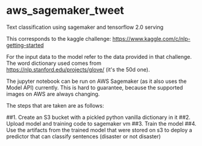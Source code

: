 # aws_sagemaker_tweet
Text classification using sagemaker and tensorflow 2.0 serving 

This corresponds to the kaggle challenge: https://www.kaggle.com/c/nlp-getting-started

For the input data to the model refer to the data provided in that challenge. The word dictionary used comes from https://nlp.stanford.edu/projects/glove/ (it's the 50d one). 

The jupyter notebook can be run on AWS Sagemaker (as it also uses the Model API) currently. This is hard to guarantee, because the supported images on AWS are always changing. 

The steps that are taken are as follows: 

##1. Create an S3 bucket with a pickled python vanilla dictionary in it 
##2. Upload model and training code to sagemaker vm 
##3. Train the model 
##4. Use the artifacts from the trained model that were stored on s3 to deploy a predictor that can classify sentences (disaster or not disaster) 

